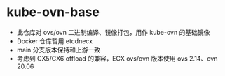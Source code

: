 # kube-ovn-base
- 此仓库对 ovs/ovn 二进制编译、镜像打包，用作 kube-ovn 的基础镜像
- Docker 仓库暂用 etcdnecx
- main 分支版本保持和上游一致
- 考虑到 CX5/CX6 offload 的兼容，ECX ovs/ovn 版本使用 ovs 2.14、ovn 20.06